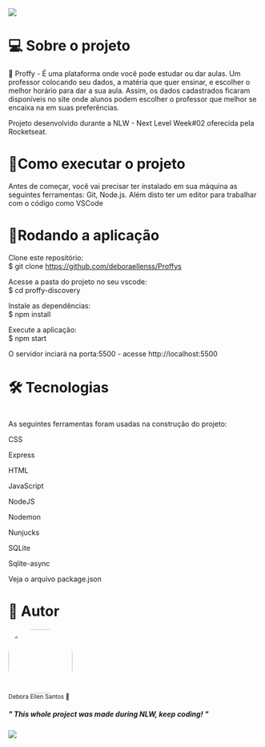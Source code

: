 <img align="center" src="https://user-images.githubusercontent.com/54548466/89668368-02bee800-d8b4-11ea-87fa-707f10720039.jpg"/>

# 💻 Sobre o projeto
🏫 Proffy - É uma plataforma onde você pode estudar ou dar aulas. Um professor colocando seu dados, a matéria que quer ensinar, e escolher o melhor horário para dar a sua aula. Assim, os dados cadastrados ficaram disponíveis no site onde alunos podem escolher o professor que melhor se encaixa na em suas preferências.
<p>Projeto desenvolvido durante a NLW - Next Level Week#02 oferecida pela Rocketseat.

 <h1>🚀Como executar o projeto</h1>

Antes de começar, você vai precisar ter instalado em sua máquina as seguintes ferramentas: Git, Node.js. Além disto ter um editor para trabalhar com o código como VSCode

<h1> 🧭Rodando a aplicação </h1>

 Clone este repositório:</br>
$ git clone https://github.com/deboraellenss/Proffys

 Acesse a pasta do projeto no seu vscode:</br>
$ cd proffy-discovery

Instale as dependências:</br>
$ npm install

Execute a aplicação:</br> 
$ npm start

O servidor inciará na porta:5500 - acesse http://localhost:5500 

<h1>🛠 Tecnologias</h1>

<br>As seguintes ferramentas foram usadas na construção do projeto:</br>

<p> CSS</p>
<p> Express</p>
<p> HTML</p>
<p> JavaScript</p>
<p> NodeJS</p>
<p> Nodemon</p>
<p> Nunjucks</p>
<p> SQLite</p>
<p> Sqlite-async</p>
<p> Veja o arquivo package.json</p>

<h1> 🦸 Autor</h1>

 <img style="width: 8rem;
    height: 8rem;
    border-radius: 50px;" src="https://avatars0.githubusercontent.com/u/64045378?s=460&u=7f5da38dfb171bbc963779095a3ef67dec9f08ea&v=4" width="150px;" alt=""/>
 <br/> 
 <sub>Debora Ellen Santos 💜</sub>
 
  ##### " This whole project was made during NLW, keep coding! " 
 <a href="https://www.linkedin.com/in/deboraellensantos/">
<img align="center" src="https://img.shields.io/static/v1?label=&message=Linkedin&color=3D008A&style=for-the-badge&logo=linkedin"/>
</a>

